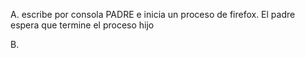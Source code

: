 A.  escribe por consola PADRE e inicia un proceso de firefox.
El padre espera que termine el proceso hijo

B.  